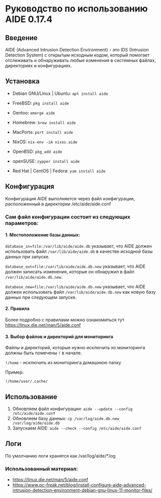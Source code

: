 # Руководство по использованию AIDE 0.17.4

## Введение

AIDE (Advanced Intrusion Detection Environment) - это IDS (Intrusion Detection System) с открытым 
исходным кодом, который помогает отслеживать и обнаруживать любые
изменения в системных файлах, директориях и конфигурациях.

## Установка 

* Debian GNU/Linux | Ubuntu: `apt install aide` 

* FreeBSD: `pkg install aide`

* Gentoo: `emerge aide`

* Homebrew: `brew install aide`

* MacPorts: `port install aide`

* NixOS: `nix-env -iA nixos.aide`

* OpenBSD: `pkg_add aide`

* openSUSE: `zypper install aide`

* Red Hat | CentOS | Fedora: `yum install aide`


## Конфигурация

Конфигурация AIDE выполняется через файл конфигурации, расположенный
в директории /etc/aide/aide.conf

###  Сам файл конфигурации состоит из следующих параметров:


#### 1. Местоположение базы данных:

`database_in=file:/var/lib/aide/aide.db` указывает, что AIDE должен использовать файл `/var/lib/aide/aide.db` в качестве исходной базы данных при запуске.

`database_out=file:/var/lib/aide/aide.db.new` указывает, что AIDE должен записать изменения, которые он обнаружил в файл `/var/lib/aide/aide.db.new`.

`database_new=file:/var/lib/aide/aide.db.new` указывает, что AIDE должен использовать файл `/var/lib/aide/aide.db.new` как новую базу данных при следующем запуске.
#### 2. Правила

Более подробно с правилами можно ознакомиться тут https://linux.die.net/man/5/aide.conf

#### 3. Выбор файлов и директорий для мониторинга

Файлы и директорий, которые нужно исключить из мониторинга должны быть помечены `!` в начале.

`!/home` - исключить из мониторинга домашнюю папку

Пример:
```
!/home/user/.cache/
```


## Использование 

1. Обновляем файл конфигурации:
   `aide --update --config /etc/aide/aide.conf`
2. Обновляем базу данных:
    `cp /var/log/aide.db.new /var/log/aide/aide.db`
3. Запускаем AIDE: `aide --check --config /etc/aide/aide.conf`


## Логи

По умолчанию логи хранятся как /var/log/aide/*.log


### Использованный материал: 

* https://linux.die.net/man/5/aide.conf
* https://www.pc-freak.net/blog/install-configure-aide-advanced-intrusion-detection-environment-debian-gnu-linux-11-monitor-files/